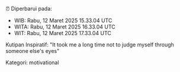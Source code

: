 ⏰ Diperbarui pada:
- WIB: Rabu, 12 Maret 2025 15.33.04 UTC
- WITA: Rabu, 12 Maret 2025 16.33.04 UTC
- WIT: Rabu, 12 Maret 2025 17.33.04 UTC

Kutipan Inspiratif:
"It took me a long time not to judge myself through someone else's eyes"


Kategori: motivational


